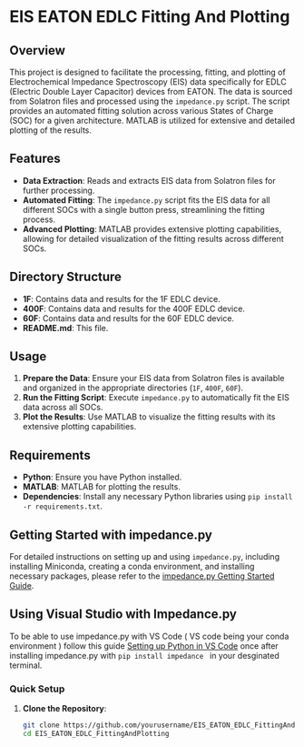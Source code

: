 # EIS EATON EDLC Fitting And Plotting

## Overview
This project is designed to facilitate the processing, fitting, and plotting of Electrochemical Impedance Spectroscopy (EIS) data specifically for EDLC (Electric Double Layer Capacitor) devices from EATON. The data is sourced from Solatron files and processed using the `impedance.py` script. The script provides an automated fitting solution across various States of Charge (SOC) for a given architecture. MATLAB is utilized for extensive and detailed plotting of the results.

## Features
- **Data Extraction**: Reads and extracts EIS data from Solatron files for further processing.
- **Automated Fitting**: The `impedance.py` script fits the EIS data for all different SOCs with a single button press, streamlining the fitting process.
- **Advanced Plotting**: MATLAB provides extensive plotting capabilities, allowing for detailed visualization of the fitting results across different SOCs.

## Directory Structure
- **1F**: Contains data and results for the 1F EDLC device.
- **400F**: Contains data and results for the 400F EDLC device.
- **60F**: Contains data and results for the 60F EDLC device.
- **README.md**: This file.

## Usage
1. **Prepare the Data**: Ensure your EIS data from Solatron files is available and organized in the appropriate directories (`1F`, `400F`, `60F`).
2. **Run the Fitting Script**: Execute `impedance.py` to automatically fit the EIS data across all SOCs.
3. **Plot the Results**: Use MATLAB to visualize the fitting results with its extensive plotting capabilities.

## Requirements
- **Python**: Ensure you have Python installed.
- **MATLAB**: MATLAB for plotting the results.
- **Dependencies**: Install any necessary Python libraries using `pip install -r requirements.txt`.

## Getting Started with impedance.py
For detailed instructions on setting up and using `impedance.py`, including installing Miniconda, creating a conda environment, and installing necessary packages, please refer to the [impedance.py Getting Started Guide](https://impedancepy.readthedocs.io/en/latest/getting-started.html).
## Using Visual Studio with Impedance.py 
To be able to use impedance.py with VS Code ( VS code being your conda environment ) 
follow this guide [Setting up Python in VS Code](https://youtu.be/U3VAqCTujpg?si=bYmLjrdf4VCbd4kI) once after installing impedance.py with ```pip install impedance ``` in your desginated terminal.

### Quick Setup
1. **Clone the Repository**:
   ```bash
   git clone https://github.com/yourusername/EIS_EATON_EDLC_FittingAndPlotting.git
   cd EIS_EATON_EDLC_FittingAndPlotting
